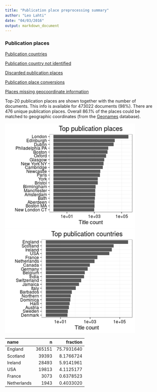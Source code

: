 ```yaml
---
title: "Publication place preprocessing summary"
author: "Leo Lahti"
date: "04/03/2016"
output: markdown_document
---
```


### Publication places

[Publication countries](output.tables/country_accepted.csv)

[Publication country not identified](output.tables/country_discarded.csv)

[Discarded publication places](output.tables/publication_place_discarded.csv)

[Publication place conversions](output.tables/publication_place_conversion_nontrivial.csv)

[Places missing geocoordinate information](output.tables/absentgeocoordinates.csv)


Top-20 publication places are shown together with the number of documents. This info is available for 473022 documents (98%). There are 476 unique publication places. Overall 86.1% of the places could be matched to geographic coordinates (from the [Geonames](http://download.geonames.org/export/dump/) database).


<img src="figure/summaryplace-1.png" title="plot of chunk summaryplace" alt="plot of chunk summaryplace" width="430px" /><img src="figure/summaryplace-2.png" title="plot of chunk summaryplace" alt="plot of chunk summaryplace" width="430px" />



|name        |      n|   fraction|
|:-----------|------:|----------:|
|England     | 365151| 75.7931640|
|Scotland    |  39393|  8.1766724|
|Ireland     |  28493|  5.9141961|
|USA         |  19813|  4.1125177|
|France      |   3073|  0.6378523|
|Netherlands |   1943|  0.4033020|
